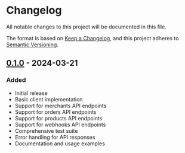# Changelog
All notable changes to this project will be documented in this file.

The format is based on [Keep a Changelog](https://keepachangelog.com/en/1.0.0/),
and this project adheres to [Semantic Versioning](https://semver.org/spec/v2.0.0.html).

## [0.1.0] - 2024-03-21

### Added
- Initial release
- Basic client implementation
- Support for merchants API endpoints
- Support for orders API endpoints
- Support for products API endpoints
- Support for webhooks API endpoints
- Comprehensive test suite
- Error handling for API responses
- Documentation and usage examples

[0.1.0]: https://github.com/yourusername/pylon-ruby/releases/tag/v0.1.0 